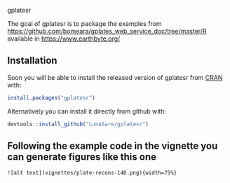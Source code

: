 gplatesr

The goal of gplatesr is to package the examples from https://github.com/bomeara/gplates_web_service_doc/tree/master/R available in  https://www.earthbyte.org/

## Installation

Soon you will be able to install the released version of gplatesr from [CRAN](https://CRAN.R-project.org) with:

``` r
install.packages("gplatesr")
```
Alternatively you can install it directly from github with:
``` r
devtools::install_github("LunaSare/gplatesr")
```

## Following the example code in the vignette you can generate figures like this one

```{r, echo = F}
![alt text](vignettes/plate-recons-140.png){width=75%}
```
